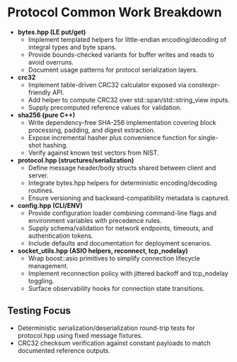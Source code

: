 # Protocol Common Work Breakdown

- **bytes.hpp (LE put/get)**
  - Implement templated helpers for little-endian encoding/decoding of integral types and byte spans.
  - Provide bounds-checked variants for buffer writes and reads to avoid overruns.
  - Document usage patterns for protocol serialization layers.
- **crc32**
  - Implement table-driven CRC32 calculator exposed via constexpr-friendly API.
  - Add helper to compute CRC32 over std::span/std::string_view inputs.
  - Supply precomputed reference values for validation.
- **sha256 (pure C++)**
  - Write dependency-free SHA-256 implementation covering block processing, padding, and digest extraction.
  - Expose incremental hasher plus convenience function for single-shot hashing.
  - Verify against known test vectors from NIST.
- **protocol.hpp (structures/serialization)**
  - Define message header/body structs shared between client and server.
  - Integrate bytes.hpp helpers for deterministic encoding/decoding routines.
  - Ensure versioning and backward-compatibility metadata is captured.
- **config.hpp (CLI/ENV)**
  - Provide configuration loader combining command-line flags and environment variables with precedence rules.
  - Supply schema/validation for network endpoints, timeouts, and authentication tokens.
  - Include defaults and documentation for deployment scenarios.
- **socket_utils.hpp (ASIO helpers, reconnect, tcp_nodelay)**
  - Wrap boost::asio primitives to simplify connection lifecycle management.
  - Implement reconnection policy with jittered backoff and tcp_nodelay toggling.
  - Surface observability hooks for connection state transitions.

## Testing Focus
- Deterministic serialization/deserialization round-trip tests for protocol.hpp using fixed message fixtures.
- CRC32 checksum verification against constant payloads to match documented reference outputs.
